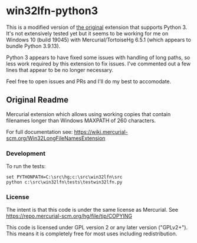 # win32lfn-python3
This is a modified version of [the original](https://foss.heptapod.net/mercurial/win32lfn) extension that supports Python 3. It's not extensively tested yet but it seems to be working for me on Windows 10 (build 19045) with Mercurial/TortoiseHg 6.5.1 (which appears to bundle Python 3.9.13).

Python 3 appears to have fixed some issues with handling of long paths, so less work required by this extension to fix issues. I've commented out a few lines that appear to be no longer necessary.

Feel free to open issues and PRs and I'll do my best to accomodate.

## Original Readme
Mercurial extension which allows using working copies that contain filenames longer than Windows MAXPATH of 260 characters.

For full documentation see: https://wiki.mercurial-scm.org/Win32LongFileNamesExtension

### Development
To run the tests:

```
set PYTHONPATH=C:\src\hg;c:\src\win32lfn\src
python c:\src\win32lfn\tests\testwin32lfn.py
```

### License
The intent is that this code is under the same license as Mercurial. See https://repo.mercurial-scm.org/hg/file/tip/COPYING

This code is licensed under GPL version 2 or any later version ("GPLv2+"). This means it is completely free for most uses including redistribution.